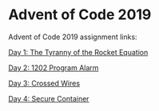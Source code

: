 # Advent of Code 2019

Advent of Code 2019 assignment links:

[Day 1: The Tyranny of the Rocket Equation](https://adventofcode.com/2019/day/1)

[Day 2: 1202 Program Alarm](https://adventofcode.com/2019/day/2)

[Day 3: Crossed Wires](https://adventofcode.com/2019/day/3)

[Day 4: Secure Container](https://adventofcode.com/2019/day/4)
